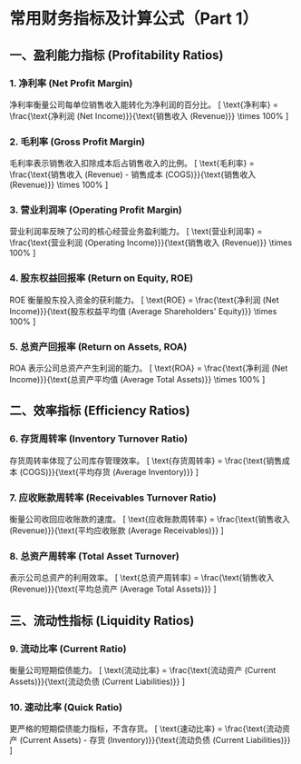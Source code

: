 
# 常用财务指标及计算公式（Part 1）

## 一、盈利能力指标 (Profitability Ratios)

### 1. 净利率 (Net Profit Margin)
净利率衡量公司每单位销售收入能转化为净利润的百分比。
\[
\text{净利率} = \frac{\text{净利润 (Net Income)}}{\text{销售收入 (Revenue)}} \times 100\%
\]

### 2. 毛利率 (Gross Profit Margin)
毛利率表示销售收入扣除成本后占销售收入的比例。
\[
\text{毛利率} = \frac{\text{销售收入 (Revenue) - 销售成本 (COGS)}}{\text{销售收入 (Revenue)}} \times 100\%
\]

### 3. 营业利润率 (Operating Profit Margin)
营业利润率反映了公司的核心经营业务盈利能力。
\[
\text{营业利润率} = \frac{\text{营业利润 (Operating Income)}}{\text{销售收入 (Revenue)}} \times 100\%
\]

### 4. 股东权益回报率 (Return on Equity, ROE)
ROE 衡量股东投入资金的获利能力。
\[
\text{ROE} = \frac{\text{净利润 (Net Income)}}{\text{股东权益平均值 (Average Shareholders' Equity)}} \times 100\%
\]

### 5. 总资产回报率 (Return on Assets, ROA)
ROA 表示公司总资产产生利润的能力。
\[
\text{ROA} = \frac{\text{净利润 (Net Income)}}{\text{总资产平均值 (Average Total Assets)}} \times 100\%
\]

## 二、效率指标 (Efficiency Ratios)

### 6. 存货周转率 (Inventory Turnover Ratio)
存货周转率体现了公司库存管理效率。
\[
\text{存货周转率} = \frac{\text{销售成本 (COGS)}}{\text{平均存货 (Average Inventory)}}
\]

### 7. 应收账款周转率 (Receivables Turnover Ratio)
衡量公司收回应收账款的速度。
\[
\text{应收账款周转率} = \frac{\text{销售收入 (Revenue)}}{\text{平均应收账款 (Average Receivables)}}
\]

### 8. 总资产周转率 (Total Asset Turnover)
表示公司总资产的利用效率。
\[
\text{总资产周转率} = \frac{\text{销售收入 (Revenue)}}{\text{平均总资产 (Average Total Assets)}}
\]

## 三、流动性指标 (Liquidity Ratios)

### 9. 流动比率 (Current Ratio)
衡量公司短期偿债能力。
\[
\text{流动比率} = \frac{\text{流动资产 (Current Assets)}}{\text{流动负债 (Current Liabilities)}}
\]

### 10. 速动比率 (Quick Ratio)
更严格的短期偿债能力指标，不含存货。
\[
\text{速动比率} = \frac{\text{流动资产 (Current Assets) - 存货 (Inventory)}}{\text{流动负债 (Current Liabilities)}}
\]

